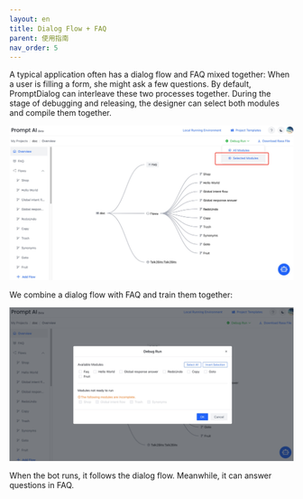```yaml
---
layout: en
title: Dialog Flow + FAQ
parent: 使用指南
nav_order: 5
---
```

A typical application often has a dialog flow and FAQ mixed together: When a user is filling a form, she might ask a few questions.  By default, PromptDialog can interleave these two processes together.  During the stage of debugging and releasing, the designer can select both modules and compile them together.  

![dialog_flow_and_faq.jpg](/assets/images/dialog_faq_debug_1.jpg)

We combine a dialog flow with FAQ and train them together:

![dialog_flow_and_faq_debug_run.jpg](/assets/images/dialog_faq_debug_2.jpg)

When the bot runs,  it follows the dialog flow.  Meanwhile, it can answer questions in FAQ.
